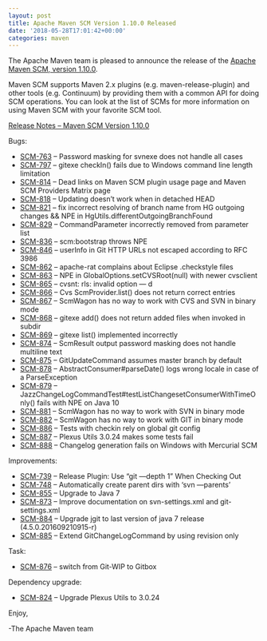 ```yaml
---
layout: post
title: Apache Maven SCM Version 1.10.0 Released
date: '2018-05-28T17:01:42+00:00'
categories: maven
---
```

<div class="entry-content"><p>The Apache Maven team is pleased to announce the release of the
<a href="https://maven.apache.org/scm/">Apache Maven SCM, version 1.10.0</a>.</p>

<p>Maven SCM supports Maven 2.x plugins (e.g. maven-release-plugin) and other
tools (e.g. Continuum) by providing them with a common API for doing SCM
operations. You can look at the list of SCMs for more information on using
Maven SCM with your favorite SCM tool.</p>

<!-- more -->


<p><a href="https://issues.apache.org/jira/secure/ReleaseNote.jspa?projectId=12317828&amp;version=12335750">Release Notes &ndash; Maven SCM Version 1.10.0</a></p>

<p>Bugs:</p>

<ul>
<li><a href="https://issues.apache.org/jira/browse/SCM-763">SCM-763</a> &ndash; Password masking for svnexe does not handle all cases</li>
<li><a href="https://issues.apache.org/jira/browse/SCM-797">SCM-797</a> &ndash; gitexe checkIn() fails due to Windows command line length limitation</li>
<li><a href="https://issues.apache.org/jira/browse/SCM-814">SCM-814</a> &ndash; Dead links on Maven SCM plugin usage page and Maven SCM Providers Matrix page</li>
<li><a href="https://issues.apache.org/jira/browse/SCM-818">SCM-818</a> &ndash; Updating doesn&rsquo;t work when in detached HEAD</li>
<li><a href="https://issues.apache.org/jira/browse/SCM-821">SCM-821</a> &ndash; fix incorrect resolving of branch name from HG outgoing changes &amp;&amp; NPE in HgUtils.differentOutgoingBranchFound</li>
<li><a href="https://issues.apache.org/jira/browse/SCM-829">SCM-829</a> &ndash; CommandParameter incorrectly removed from parameter list</li>
<li><a href="https://issues.apache.org/jira/browse/SCM-836">SCM-836</a> &ndash; scm:bootstrap throws NPE</li>
<li><a href="https://issues.apache.org/jira/browse/SCM-846">SCM-846</a> &ndash; userInfo in Git HTTP URLs not escaped according to RFC 3986</li>
<li><a href="https://issues.apache.org/jira/browse/SCM-862">SCM-862</a> &ndash; apache-rat complains about Eclipse .checkstyle files</li>
<li><a href="https://issues.apache.org/jira/browse/SCM-863">SCM-863</a> &ndash; NPE in GlobalOptions.setCVSRoot(null) with newer cvsclient</li>
<li><a href="https://issues.apache.org/jira/browse/SCM-865">SCM-865</a> &ndash; cvsnt: rls: invalid option &mdash; d</li>
<li><a href="https://issues.apache.org/jira/browse/SCM-866">SCM-866</a> &ndash; Cvs ScmProvider.list() does not return correct entries</li>
<li><a href="https://issues.apache.org/jira/browse/SCM-867">SCM-867</a> &ndash; ScmWagon has no way to work with CVS and SVN in binary mode</li>
<li><a href="https://issues.apache.org/jira/browse/SCM-868">SCM-868</a> &ndash; gitexe add() does not return added files when invoked in subdir</li>
<li><a href="https://issues.apache.org/jira/browse/SCM-869">SCM-869</a> &ndash; gitexe list() implemented incorrectly</li>
<li><a href="https://issues.apache.org/jira/browse/SCM-874">SCM-874</a> &ndash; ScmResult output password masking does not handle multiline text</li>
<li><a href="https://issues.apache.org/jira/browse/SCM-875">SCM-875</a> &ndash; GitUpdateCommand assumes master branch by default</li>
<li><a href="https://issues.apache.org/jira/browse/SCM-878">SCM-878</a> &ndash; AbstractConsumer#parseDate() logs wrong locale in case of a ParseException</li>
<li><a href="https://issues.apache.org/jira/browse/SCM-879">SCM-879</a> &ndash; JazzChangeLogCommandTest#testListChangesetConsumerWithTimeOnly() fails with NPE on Java 10</li>
<li><a href="https://issues.apache.org/jira/browse/SCM-881">SCM-881</a> &ndash; ScmWagon has no way to work with SVN in binary mode</li>
<li><a href="https://issues.apache.org/jira/browse/SCM-882">SCM-882</a> &ndash; ScmWagon has no way to work with GIT in binary mode</li>
<li><a href="https://issues.apache.org/jira/browse/SCM-886">SCM-886</a> &ndash; Tests with checkin rely on global git config</li>
<li><a href="https://issues.apache.org/jira/browse/SCM-887">SCM-887</a> &ndash; Plexus Utils 3.0.24 makes some tests fail</li>
<li><a href="https://issues.apache.org/jira/browse/SCM-888">SCM-888</a> &ndash; Changelog generation fails on Windows with Mercurial SCM</li>
</ul>


<p>Improvements:</p>

<ul>
<li><a href="https://issues.apache.org/jira/browse/SCM-739">SCM-739</a> &ndash; Release Plugin: Use &ldquo;git &mdash;depth 1&rdquo; When Checking Out</li>
<li><a href="https://issues.apache.org/jira/browse/SCM-748">SCM-748</a> &ndash; Automatically create parent dirs with &lsquo;svn &mdash;parents&rsquo;</li>
<li><a href="https://issues.apache.org/jira/browse/SCM-855">SCM-855</a> &ndash; Upgrade to Java 7</li>
<li><a href="https://issues.apache.org/jira/browse/SCM-873">SCM-873</a> &ndash; Improve documentation on svn-settings.xml and git-settings.xml</li>
<li><a href="https://issues.apache.org/jira/browse/SCM-884">SCM-884</a> &ndash; Upgrade jgit to last version of java 7 release (4.5.0.201609210915-r)</li>
<li><a href="https://issues.apache.org/jira/browse/SCM-885">SCM-885</a> &ndash; Extend GitChangeLogCommand by using revision only</li>
</ul>


<p>Task:</p>

<ul>
<li><a href="https://issues.apache.org/jira/browse/SCM-876">SCM-876</a> &ndash; switch from Git-WIP to Gitbox</li>
</ul>


<p>Dependency upgrade:</p>

<ul>
<li><a href="https://issues.apache.org/jira/browse/SCM-824">SCM-824</a> &ndash; Upgrade Plexus Utils to 3.0.24</li>
</ul>


<p>Enjoy,</p>

<p>-The Apache Maven team</p>
</div>


